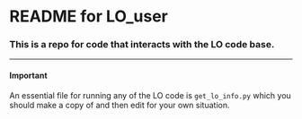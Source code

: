 # README for LO_user

### This is a repo for code that interacts with the LO code base.

---

#### Important

An essential file for running any of the LO code is `get_lo_info.py` which you should make a copy of and then edit for your own situation.
